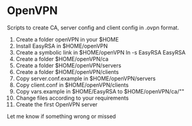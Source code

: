 # OpenVPN
Scripts to create CA, server config and client config in .ovpn format.
1) Create a folder openVPN in your $HOME
2) Install EasyRSA in $HOME/openVPN
3) Create a symbolic link in $HOME/openVPN ln -s EasyRSA<version> EasyRSA
4) Create a folder $HOME/openVPN/ca
5) Create a folder $HOME/openVPN/servers
5) Create a folder $HOME/openVPN/clients
6) Copy server.conf.example in $HOME/openVPN/servers
7) Copy client.conf in $HOME/openVPN/clients
8) Copy vars.example in $HOME/EasyRSA to $HOME/openVPN/ca/"<your first server>"
9) Change files according to your requirements
10) Create the first OpenVPN server

Let me know if something wrong or missed
